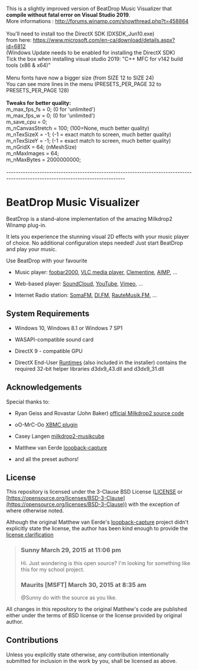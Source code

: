 This is a slightly improved version of BeatDrop Music Visualizer that **compile without fatal error on Visual Studio 2019**.<br />
More informations : http://forums.winamp.com/showthread.php?t=458864<br /><br />
You'll need to install too the DirectX SDK (DXSDK_Jun10.exe)<br />
from here: https://www.microsoft.com/en-ca/download/details.aspx?id=6812<br /> 
(Windows Update needs to be enabled for installing the DirectX SDK)<br />
Tick the box when installing visual studio 2019: "C++ MFC for v142 build tools (x86 & x64)"<br />
<br />
Menu fonts have now a bigger size (from SIZE 12 to SIZE 24)<br />
You can see more lines in the menu (PRESETS_PER_PAGE 32 to PRESETS_PER_PAGE 128)<br /><br />
**Tweaks for better quality:**<br />
m_max_fps_fs = 0; (0 for 'unlimited')<br />
m_max_fps_w = 0; (0 for 'unlimited')<br />
m_save_cpu = 0;<br /> 
m_nCanvasStretch = 100; (100=None, much better quality)<br />
m_nTexSizeX = -1; (-1 = exact match to screen, much better quality)<br />
m_nTexSizeY = -1; (-1 = exact match to screen, much better quality)<br />
m_nGridX = 64; (nMeshSize)<br />
m_nMaxImages = 64;<br />
m_nMaxBytes = 2000000000;<br />
<br />
--------------------------------------------------------------------------------------------------------------------------------<br />
# BeatDrop Music Visualizer

BeatDrop is a stand-alone implementation of the amazing Milkdrop2 Winamp plug-in.

It lets you experience the stunning visual 2D effects with your music player of choice. No additional configuration steps needed! Just start BeatDrop and play your music.

Use BeatDrop with your favourite

* Music player:
  [foobar2000](https://www.foobar2000.org/),
  [VLC media player](https://www.videolan.org/vlc/index.html),
  [Clementine](https://www.clementine-player.org/),
  [AIMP](https://www.aimp.ru/),
  ...

* Web-based player:
  [SoundCloud](https://soundcloud.com/),
  [YouTube](https://www.youtube.com/),
  [Vimeo](https://vimeo.com/),
  ...

* Internet Radio station:
  [SomaFM](https://somafm.com/),
  [DI.FM](https://www.di.fm/),
  [RauteMusik.FM](https://www.rm.fm/),
  ...

## System Requirements
* Windows 10, Windows 8.1 or Windows 7 SP1

* WASAPI-compatible sound card

* DirectX 9 - compatible GPU

* DirectX End-User [Runtimes](https://www.microsoft.com/en-us/download/details.aspx?id=8109) (also included in the installer) contains the required 32-bit helper libraries d3dx9_43.dll and d3dx9_31.dll

## Acknowledgements
Special thanks to:

* Ryan Geiss and Rovastar (John Baker) [official Milkdrop2 source code](https://sourceforge.net/projects/milkdrop2/)

* oO-MrC-Oo [XBMC plugin](https://github.com/oO-MrC-Oo/Milkdrop2-XBMC)

* Casey Langen [milkdrop2-musikcube](https://github.com/clangen/milkdrop2-musikcube)

* Matthew van Eerde [loopback-capture](https://github.com/mvaneerde/blog)

* and all the preset authors!

## License

[license]: #license

This repository is licensed under the 3-Clause BSD License ([LICENSE](LICENSE) or [https://opensource.org/licenses/BSD-3-Clause](https://opensource.org/licenses/BSD-3-Clause)) with the exception of where otherwise noted.

Although the original Matthew van Eerde's [loopback-capture](https://github.com/mvaneerde/blog) project didn't explicitly state the license, the author has been kind enough to provide the [license clarification](
https://blogs.msdn.microsoft.com/matthew_van_eerde/2014/11/05/draining-the-wasapi-capture-buffer-fully/)

> ### Sunny March 29, 2015 at 11:06 pm
> Hi. Just wondering is this open source? I'm looking for something like this for my school project.
>
> ### Maurits [MSFT] March 30, 2015 at 8:35 am
> @Sunny do with the source as you like.

All changes in this repository to the original Matthew's code are published either under the terms of BSD license or the license provided by original author.

## Contributions

Unless you explicitly state otherwise, any contribution intentionally submitted for inclusion in the work by you, shall be licensed as above.
